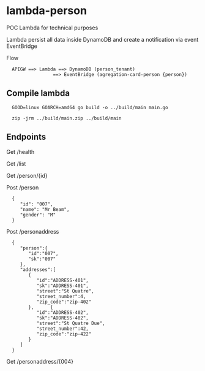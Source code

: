 # lambda-person

POC Lambda for technical purposes

Lambda persist all data inside DynamoDB and create a notification via event EventBridge

Flow

      APIGW ==> Lambda ==> DynamoDB (person_tenant)
                     ==> EventBridge (agregation-card-person {person})

## Compile lambda

      GOOD=linux GOARCH=amd64 go build -o ../build/main main.go

      zip -jrm ../build/main.zip ../build/main

## Endpoints

Get /health

Get /list

Get /person/{id}

Post /person

      {
         "id": "007",
         "name": "Mr Beam",
         "gender": "M"
      }


Post /personaddress

      {
         "person":{
            "id":"007",
            "sk":"007"
         },
         "addresses":[
            {
               "id":"ADDRESS-401",
               "sk":"ADDRESS-401",
               "street":"St Quatre",
               "street_number":4,
               "zip_code":"zip-402"
            },      {
               "id":"ADDRESS-402",
               "sk":"ADDRESS-402",
               "street":"St Quatre Due",
               "street_number":42,
               "zip_code":"zip-422"
            }
         ]
      }

Get /personaddress/{004}



